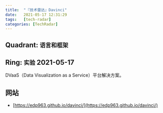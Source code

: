```yaml
---
title:  "『技术雷达』Davinci"
date:   2021-05-17 12:31:29
tags:   [tech-radar]
categories: [TechRadar]
---
```


## Quadrant: `语言和框架`

## Ring: `实验` 2021-05-17

DVaaS（Data Visualization as a Service）平台解决方案。

## 网站

- [https://edp963.github.io/davinci/](https://edp963.github.io/davinci/)
